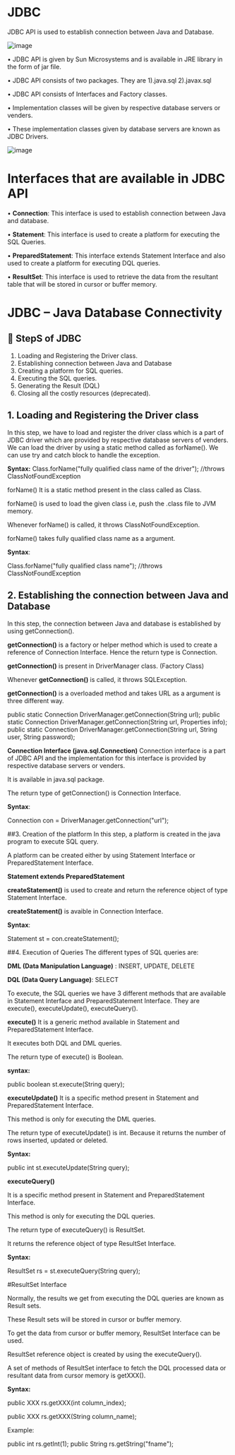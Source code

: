 # JDBC

JDBC API is used to establish connection between Java and Database.

![image](https://github.com/user-attachments/assets/c2565a43-4d44-4dc8-a13b-79445dceadc7)

• JDBC API is given by Sun Microsystems and is available in JRE library in the form of jar file.

• JDBC API consists of two packages. They are
1\).java.sql
2\).javax.sql

• JDBC API consists of Interfaces and Factory classes.

• Implementation classes will be given by respective database servers or venders.

• These implementation classes given by database servers are known as JDBC Drivers.

![image](https://github.com/user-attachments/assets/56a5b1ac-0728-4dab-919f-32d71602ce72)

# Interfaces that are available in JDBC API

• **Connection**: This interface is used to establish connection between Java and database.

• **Statement**: This interface is used to create a platform for executing the SQL Queries.

• **PreparedStatement**: This interface extends Statement Interface and also used to create a platform for executing DQL queries.

• **ResultSet**: This interface is used to retrieve the data from the resultant table that will be stored in cursor or buffer memory.

# JDBC – Java Database Connectivity

## 🔢 StepS of JDBC

1. Loading and Registering the Driver class.
2. Establishing connection between Java and Database
3. Creating a platform for SQL queries.
4. Executing the SQL queries.
5. Generating the Result (DQL)
6. Closing all the costly resources (deprecated).

## 1. Loading and Registering the Driver class

In this step, we have to load and register the driver class which is a part of JDBC driver which are provided by respective database servers of venders. We can load the driver by using a static method called as forName(). We can use try and catch block to handle the exception.

**Syntax:**
Class.forName("fully qualified class name of the driver"); //throws ClassNotFoundException

forName()
It is a static method present in the class called as Class.

forName() is used to load the given class i.e, push the .class file to JVM memory.

Whenever forName() is called, it throws ClassNotFoundException.

forName() takes fully qualified class name as a argument.

**Syntax**:

Class.forName("fully qualified class name"); //throws ClassNotFoundException




## 2. Establishing the connection between Java and Database

In this step, the connection between Java and database is established by using getConnection().

**getConnection()** is a factory or helper method which is used to create a reference of Connection Interface. Hence the return type is Connection.

**getConnection()** is present in DriverManager class. (Factory Class)

Whenever **getConnection()** is called, it throws SQLException.

**getConnection()** is a overloaded method and takes URL as a argument is three different way.


public static Connection DriverManager.getConnection(String url);
public static Connection DriverManager.getConnection(String url, Properties info);
public static Connection DriverManager.getConnection(String url, String user, String password);





**Connection Interface (java.sql.Connection)**
Connection interface is a part of JDBC API and the implementation for this interface is provided by respective database servers or venders.

It is available in java.sql package.

The return type of getConnection() is Connection Interface.

**Syntax**:

Connection con = DriverManager.getConnection("url");







##3. Creation of the platform
In this step, a platform is created in the java program to execute SQL query.

A platform can be created either by using Statement Interface or PreparedStatement Interface.

**Statement extends PreparedStatement**

**createStatement()** is used to create and return the reference object of type Statement Interface.

**createStatement()** is avaible in Connection Interface.

**Syntax**:

Statement st = con.createStatement();



##4. Execution of Queries
The different types of SQL queries are:

**DML (Data Manipulation Language)** : INSERT, UPDATE, DELETE

**DQL (Data Query Language)**: SELECT

To execute, the SQL queries we have 3 different methods that are available in Statement Interface and PreparedStatement Interface.
They are execute(), executeUpdate(), executeQuery().



**execute()**
It is a generic method available in Statement and PreparedStatement Interface.

It executes both DQL and DML queries.

The return type of execute() is Boolean.

**syntax:**

public boolean st.execute(String query);






**executeUpdate()**
It is a specific method present in Statement and PreparedStatement Interface.

This method is only for executing the DML queries.

The return type of executeUpdate() is int. Because it returns the number of rows inserted, updated or deleted.

**Syntax:**

public int st.executeUpdate(String query);




**executeQuery()**

It is a specific method present in Statement and PreparedStatement Interface.

This method is only for executing the DQL queries.

The return type of executeQuery() is ResultSet.

It returns the reference object of type ResultSet Interface.

**Syntax:**

ResultSet rs = st.executeQuery(String query);





#ResultSet Interface

Normally, the results we get from executing the DQL queries are known as Result sets.

These Result sets will be stored in cursor or buffer memory.

To get the data from cursor or buffer memory, ResultSet Interface can be used.

ResultSet reference object is created by using the executeQuery().

A set of methods of ResultSet interface to fetch the DQL processed data or resultant data from cursor memory is getXXX().

**Syntax:**

public XXX rs.getXXX(int column\_index);

public XXX rs.getXXX(String column\_name);

Example:

public int rs.getInt(1);
public String rs.getString("fname");
